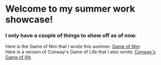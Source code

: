 # Welcome to my summer work showcase!
### I only have a couple of things to show off as of now.


Here is the Game of Nim that I wrote this summer: [Game of Nim](https://github.com/hunter-teacher-cert/methods-work-warrenzeng15/blob/5de41e57c40c8602ab2a5d4743622f9b42725bc9/docs/Nim.java)  
Here is a version of Conway's Game of Life that I also wrote: [Conway's Game of life](https://github.com/hunter-teacher-cert/methods-work-warrenzeng15/blob/4c0b7b93e16cbc881c675b27c1e79073cd9e4ec1/docs/Cgol.java)  


